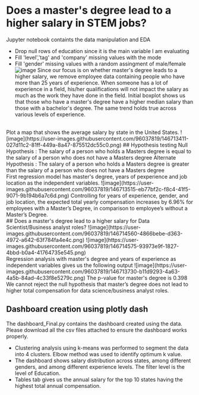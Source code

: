 # Does a master's degree lead to a higher salary in STEM jobs?
Jupyter notebook containts the data manipulation and EDA
- Drop null rows of education since it is the main variable I am evaluating
- Fill 'level','tag' and 'company' missing values with the mode
- Fill 'gender' missing values with a random assingment of male/female
![image](https://user-images.githubusercontent.com/96037819/146714466-b519be69-d370-4b4c-8ec9-5f42aca01034.png)
Since our focus is on whether master's degree leads to a higher salary, we remove employee data containing people who have more than 25 years of experience.
When someone has a lot of experience in a field, his/her qualifications will not impact the salary as much as the work they have done in the field.
Initial boxplot shows us that those who have a master's degree have a higher median salary than those with a bachelor's degree.
The same trend holds true across various levels of experience.
<br>
Plot a map that shows the average salary by state in the United States.
![image](https://user-images.githubusercontent.com/96037819/146713411-027d11c2-81ff-449a-8a47-875512dc55c0.png)
## Hypothesis testing
Null Hypothesis : The salary of a person who holds a Masters degree is equal to the salary of a person who does not have a Masters degree
Alternate Hypothesis : The salary of a person who holds a Masters degree is greater than the salary of a person who does not have a Masters degree
<br>
First regression model has master's degree, years of pexperience and job location as the independent variables.
![image](https://user-images.githubusercontent.com/96037819/146713515-eb77bf2c-f8c4-41f5-9071-9b194b6a7c6d.png)
Controlling for years of experience, gender, and job location, the expected total yearly compensation increases by 6.96% for employees with a Master’s Degree, in comparison to employee’s without a Master’s Degree.
<br>
## Does a master's degree lead to a higher salary for Data Scientist/Business analyst roles?
![image](https://user-images.githubusercontent.com/96037819/146714560-4866bebe-d363-4972-a642-63f784fa4e4c.png)
![image](https://user-images.githubusercontent.com/96037819/146714575-93973e9f-1827-4bbd-b0a4-41764735e545.png)
<br>
Regression analysis with master's degree and years of experience as independent variables gives us the following output
![image](https://user-images.githubusercontent.com/96037819/146713730-b11d9293-4a63-4a5b-84ad-4c33f8e5279c.png)
The p-value for master's degree is 0.398
We cannot reject the null hypothesis that master’s degree does not lead to higher total compensation for data science/business analyst roles.

## Dashboard creation using plotly dash
The dashboard_Final.py contains the dashboard created using the data.
Please download all the csv files attached to ensure the dashboard works properly.
- Clustering analysis using k-means was performed to segment the data into 4 clusters. Elbow method was used to identify optimum k value.
- The dashboard shows salary distribution across states, among different genders, and among different experience levels. The filter level is the level of Education.
- Tables tab gives us the annual salary for the top 10 states having the highest total annual compensation.
